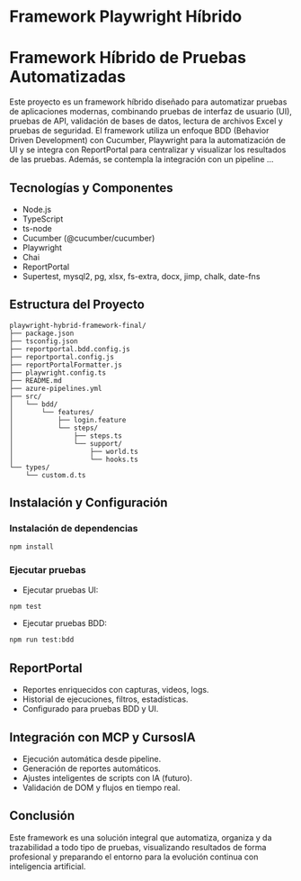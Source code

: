 # Framework Playwright Híbrido


# Framework Híbrido de Pruebas Automatizadas

Este proyecto es un framework híbrido diseñado para automatizar pruebas de aplicaciones modernas, combinando pruebas de interfaz de usuario (UI), pruebas de API, validación de bases de datos, lectura de archivos Excel y pruebas de seguridad. El framework utiliza un enfoque BDD (Behavior Driven Development) con Cucumber, Playwright para la automatización de UI y se integra con ReportPortal para centralizar y visualizar los resultados de las pruebas. Además, se contempla la integración con un pipeline ...
## Tecnologías y Componentes

- Node.js
- TypeScript
- ts-node
- Cucumber (@cucumber/cucumber)
- Playwright
- Chai
- ReportPortal
- Supertest, mysql2, pg, xlsx, fs-extra, docx, jimp, chalk, date-fns

## Estructura del Proyecto

```
playwright-hybrid-framework-final/
├── package.json
├── tsconfig.json
├── reportportal.bdd.config.js
├── reportportal.config.js
├── reportPortalFormatter.js
├── playwright.config.ts
├── README.md
├── azure-pipelines.yml
├── src/
│   └── bdd/
│       └── features/
│           ├── login.feature
│           └── steps/
│               ├── steps.ts
│               └── support/
│                   ├── world.ts
│                   └── hooks.ts
└── types/
    └── custom.d.ts
```

## Instalación y Configuración

### Instalación de dependencias

```bash
npm install
```

### Ejecutar pruebas

- Ejecutar pruebas UI:

```bash
npm test
```

- Ejecutar pruebas BDD:

```bash
npm run test:bdd
```

## ReportPortal

- Reportes enriquecidos con capturas, videos, logs.
- Historial de ejecuciones, filtros, estadísticas.
- Configurado para pruebas BDD y UI.

## Integración con MCP y CursosIA

- Ejecución automática desde pipeline.
- Generación de reportes automáticos.
- Ajustes inteligentes de scripts con IA (futuro).
- Validación de DOM y flujos en tiempo real.

## Conclusión

Este framework es una solución integral que automatiza, organiza y da trazabilidad a todo tipo de pruebas, visualizando resultados de forma profesional y preparando el entorno para la evolución continua con inteligencia artificial.
